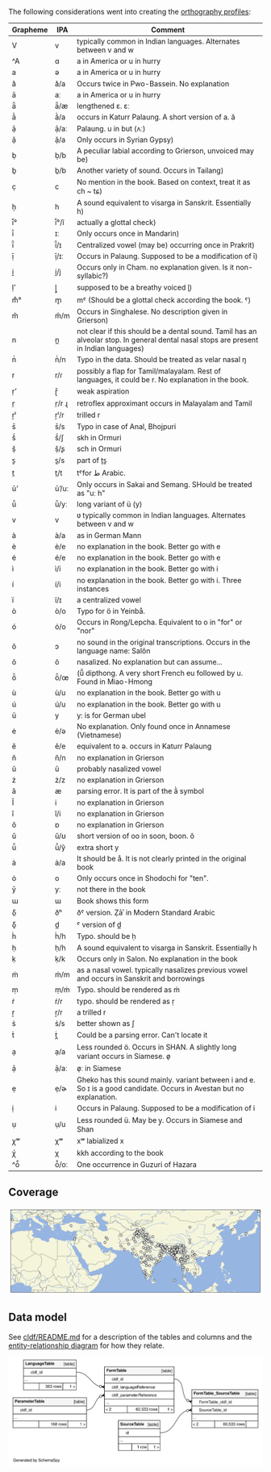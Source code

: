 The following considerations went into creating the [orthography profiles](etc/orthography):

Grapheme | IPA | Comment
--- | --- | ---
V | v | typically common in Indian languages. Alternates between v and w
^A | ɑ | a in America or u in hurry
a | ə | a in America or u in hurry
à͛ | à͛/a | Occurs twice in Pwo-Bassein. No explanation
ā | aː | a in America or u in hurry
ǟ | ǟ/æ | lengthened ɛ. ɛː
ǎ̀ | ǎ̀/a | occurs in Katurr Palaung. A short version of a. ă
ạ̄ | ạ̄/aː | Palaung. u in but (ʌː)
ạ̌ | ạ̌/a | Only occurs in Syrian Gypsy)
ḅ | ḅ/b | A peculiar labial according to Grierson, unvoiced may be)
ḇ | ḇ/b | Another variety of sound. Occurs in Tailang)
c̣ | c | No mention in the book. Based on context, treat it as ch ~ tɕ)
ḥ̣ | h | A sound equivalent to visarga in Sanskrit. Essentially h)
ī̃° | ī̃°/ĩ | actually a glottal check)
ī̇  | ɪː | Only occurs once in Mandarin)
ï̌ | ï̌/ɪ | Centralized vowel (may be) occurring once in Prakrit)
ị̄ | ị̄/ɪː | Occurs in Palaung. Supposed to be a modification of ī)
i̯ | i̯/j | Occurs only in Cham. no explanation given. Is it non-syllabic?)
ḷ’ | ɭ̥ | supposed to be a breathy voiced ɭ)
m̊° | m̥ | mˤ (Should be a glottal check according the book. ˤ)
m̌ | m̌/m | Occurs in Singhalese. No description given in Grierson)
n | n̪ | not clear if this should be a dental sound. Tamil has an alveolar stop. In general dental nasal stops are present in Indian languages)
ṅ̇ | ṅ̇/n | Typo in the data. Should be treated as velar nasal ŋ
r | r/ɾ | possibly a flap for Tamil/malayalam. Rest of languages, it could be r. No explanation in the book.
ṛ’ | ɽ̊ | weak aspiration
r̤ | r̤/r ɻ | retroflex approximant occurs in Malayalam and Tamil
ṟˡ | ṟˡ/r | trilled r
s̄ | s̄/s |  Typo in case of Anal, Bhojpuri
š́ | š́/ʃ | skh in Ormuri
ṣ̌ | ṣ̌/ʂ | sch in Ormuri
s̱ | s̱/s | part of ṯs̱
t̤ | t̤/t | tˤfor ط Arabic.
ū’ | ū’/uː | Only occurs in Sakai and Semang. SHould be treated as "uː h"
ǖ | ǖ/yː | long variant of ü (y)
v | v | ʋ typically common in Indian languages. Alternates between v and w
à | à/a | as in German Mann
è | è/e | no explanation in the book. Better go with e
é | é/e | no explanation in the book. Better go with e
ì | ì/i | no explanation in the book. Better go with i
í | í/i | no explanation in the book. Better go with i. Three instances
ï | ï/ɪ | a centralized vowel
ò | ò/o | Typo for ö in Yeinbå.
ó | ó/o | Occurs in Rong/Lepcha. Equivalent to o in "for" or "nor"
ô | ɔ | no sound in the original transcriptions. Occurs in the language name: Salôn
õ | õ | nasalized. No explanation but can assume...
ö̌ | ö̌/œ | (̈̌ü dipthong. A very short French eu followed by u. Found in Miao-Hmong
ù | ù/u | no explanation in the book. Better go with u
ú | ú/u | no explanation in the book. Better go with u
ü | y | y: is for German ubel
ė | ė/ə | No explanation. Only found once in Annamese (Vietnamese)
ě | ě/e | equivalent to ə. occurs in Katurr Palaung
ň | ň/n | no explanation in Grierson
ũ | ũ | probably nasalized vowel
ż | ż/z | no explanation in Grierson
ǎ | æ | parsing error. It is part of the ǎ̀ symbol
Ǐ | i | no explanation in Grierson
ǐ | ǐ/i | no explanation in Grierson
ǒ | ɒ | no explanation in Grierson
ǔ | ǔ/ʊ | short version of oo in soon, boon. ŏ
ǚ | ǚ/y̆ | extra short y
ȧ | ȧ/a | It should be å. It is not clearly printed in the original book
ȯ | o | Only occurs once in Shodochi for "ten".
ȳ | yː | not there in the book
ɯ | ɯ | Book shows this form
δ̤ | ðʰ | ðˤ version. Ẓāʾ in Modern Standard Arabic
δ̱ | d̪ | ˤ version of d̪
ḣ | ḣ/h | Typo. should be ḥ
ḥ | ḥ/h | A sound equivalent to visarga in Sanskrit. Essentially h
ḳ | ḳ/k | Occurs only in Salon. No explanation in the book
ṁ | ṁ/m | as a nasal vowel. typically nasalizes previous vowel and occurs in Sanskrit and borrowings
ṃ | ṃ/ṁ | Typo. should be rendered as ṁ
ṙ | ṙ/r | typo. should be rendered as ṛ
ṟ | ṟ/r | a trilled r
ṡ | ṡ/s | better shown as ʃ
ṫ | ṫ̪ | Could be a parsing error. Can't locate it
ạ | ạ/a | Less rounded ö. Occurs in SHAN. A slightly long variant occurs in Siamese. ø̜
ạ̄  | ạ̄/aː | ø̜ː in Siamese
ẹ | ẹ/ɚ | Gheko has this sound mainly. variant between i and e. So ɪ is a good candidate. Occurs in Avestan but no explanation.
ị | i | Occurs in Palaung. Supposed to be a modification of i
ụ | ụ/u | Less rounded ü. May be y̜. Occurs in Siamese and Shan
ꭓʷ | χʷ | xʷ labialized x
ꭓ́ | χ | kkh according to the book
^ō̂ | ō̂/oː | One occurrence in Guzuri of Hazara


## Coverage

![](map.svg)


## Data model

See [cldf/README.md](cldf) for a description of the tables and columns and the
[entity-relationship diagram](erd.svg) for how they relate.

![](erd.svg)
